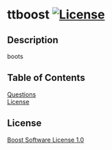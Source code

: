 # ttboost   [![License](https://img.shields.io/badge/License-Boost_1.0-lightblue.svg)](https://www.boost.org/LICENSE_1_0.txt)  

## Description   
  boots   

## Table of Contents   
[Questions](#questions)  
[License](#license)  
  
## License  
[Boost Software License 1.0](https://www.boost.org/LICENSE_1_0.txt)  

